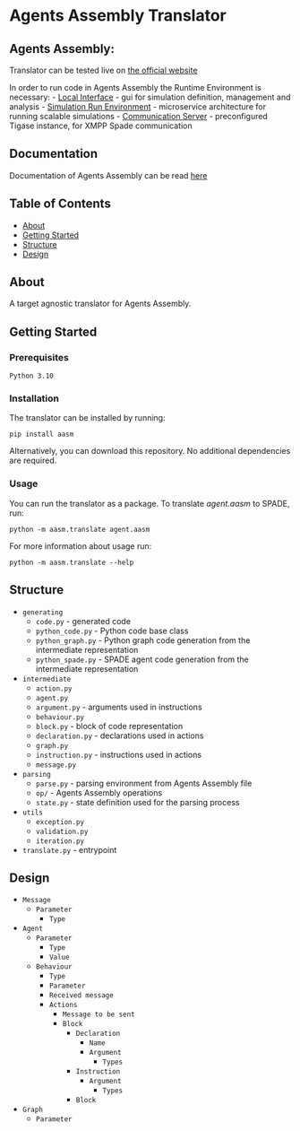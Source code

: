 # Agents Assembly Translator

## Agents Assembly:
Translator can be tested live on [the official website](https://agents-assembly.com/)

In order to run code in Agents Assembly the Runtime Environment is necessary:
    - [Local Interface](https://github.com/agent-based-information-flow-simulation/local-interface) - gui for simulation definition, management and analysis
    - [Simulation Run Environment](https://github.com/agent-based-information-flow-simulation/simulation-run-environment) - microservice architecture for running scalable simulations
    - [Communication Server](https://github.com/agent-based-information-flow-simulation/communication-server) - preconfigured Tigase instance, for XMPP Spade communication

## Documentation

Documentation of Agents Assembly can be read [here](DOCS.md)

## Table of Contents

- [About](#about)
- [Getting Started](#getting_started)
- [Structure](#structure)
- [Design](#Design)

## About <a name = "about"></a>

A target agnostic translator for Agents Assembly.

## Getting Started <a name = "getting_started"></a>

### Prerequisites

```
Python 3.10
```

### Installation
The translator can be installed by running:
```
pip install aasm
```
Alternatively, you can download this repository. No additional dependencies are required.

### Usage
You can run the translator as a package. To translate *agent.aasm* to SPADE, run:
```
python -m aasm.translate agent.aasm
```

For more information about usage run:
```
python -m aasm.translate --help
```

## Structure <a name = "structure"></a>

* `generating`
    * `code.py` - generated code
    * `python_code.py` - Python code base class
    * `python_graph.py` - Python graph code generation from the intermediate representation
    * `python_spade.py` - SPADE agent code generation from the intermediate representation
* `intermediate`
    * `action.py`
    * `agent.py`
    * `argument.py` - arguments used in instructions
    * `behaviour.py`
    * `block.py` - block of code representation
    * `declaration.py` - declarations used in actions
    * `graph.py`
    * `instruction.py` - instructions used in actions
    * `message.py`
* `parsing`
    * `parse.py` - parsing environment from Agents Assembly file
    * `op/` - Agents Assembly operations
    * `state.py` - state definition used for the parsing process
* `utils`
    * `exception.py`
    * `validation.py`
    * `iteration.py`
* `translate.py` - entrypoint

## Design <a name = "design"></a>
* `Message`
    * `Parameter`
        * `Type`
* `Agent`
    * `Parameter`
        * `Type`
        * `Value`
    * `Behaviour`
        * `Type`
        * `Parameter`
        * `Received message`
        * `Actions`
            * `Message to be sent`
            * `Block`
                * `Declaration`
                    * `Name`
                    * `Argument`
                        * `Types`
                * `Instruction`
                    * `Argument`
                        * `Types`
                * `Block`
* `Graph`
    * `Parameter`
